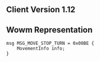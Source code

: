 ## Client Version 1.12

## Wowm Representation
```rust,ignore
msg MSG_MOVE_STOP_TURN = 0x00BE {
    MovementInfo info;    
}

```
